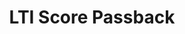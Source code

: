 ---
title: LTI Score Passback
redirect_to: "/releases/v3.4.0/authors/assessment_lti_replace_result"
---